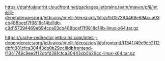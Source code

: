 
https://dtahfujkndrht.cloudfront.net/packages.jetbrains.team/maven/p/ij/intellij-dependencies/org/jetbrains/intellij/deps/cidr/lldb/c9d157394469e694cca03cb488bcef7f0818c14b/lldb-c9d157394469e694cca03cb488bcef7f0818c14b-linux-x64.tar.gz


https://cache-redirector.jetbrains.com/intellij-dependencies/org/jetbrains/intellij/deps/cidr/lldbfrontend/f1341749c9ee2f12dbfd381cfca30443cb0b29cc/lldbfrontend-f1341749c9ee2f12dbfd381cfca30443cb0b29cc-linux-x64.tar.gz
